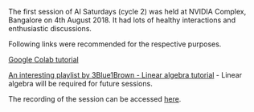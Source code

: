 The first session of AI Saturdays (cycle 2) was held at NVIDIA Complex, Bangalore on 4th August 2018. It had lots of healthy interactions and enthusiastic discussions.

Following links were recommended for the respective purposes.

[Google Colab tutorial](https://medium.com/deep-learning-turkey/google-colab-free-gpu-tutorial-e113627b9f5d) 

[An interesting playlist by 3Blue1Brown - Linear algebra tutorial](https://www.youtube.com/watch?v=fNk_zzaMoSs&list=PLZHQObOWTQDPD3MizzM2xVFitgF8hE_ab) - Linear algebra will be required for future sessions.

The recording of the session can be accessed [here](https://www.youtube.com/watch?v=O-3PNcnpaPM).


